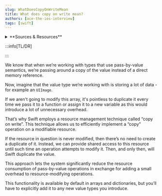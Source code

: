 ```yaml
---
slug: WhatDoesCopyOnWriteMean
title: What does copy on write mean?
authors: [ace-the-ios-interview]
tags: [swift]
---
```


<details>
  <summary>**Sources & Resources**</summary>

  **Main Source:** [Ace the iOS Interview](https://aryamansharda.gumroad.com/l/tcvck)

  **Additional Sources:**

  **Further Reading:**

</details>

:::info[TL/DR]

:::

We know that when we’re working with types that use pass-by-value semantics, we’re passing around a copy of the value instead of a direct memory reference.

Now, imagine that the value type we’re working with is storing a lot of data - for example an `UIImage`.

If we aren't going to modify this array, it's pointless to duplicate it every time we pass it to a function or assign it to a new variable as this would introduce a lot of unnecessary overhead.

That’s why Swift employs a resource management technique called “copy on write”. This technique allows us to efficiently implement a “copy” operation on a modifiable resource.

If the resource in question is never modified, then there’s no need to create a duplicate of it. Instead, we can provide shared access to this resource until such time an operation attempts to modify it. Then, and only then, will Swift duplicate the value.

This approach lets the system significantly reduce the resource consumption of pass-by-value operations in exchange for adding a small overhead to resource-modifying operations.

This functionality is available by default in arrays and dictionaries, but you’ll have to explicitly add it to any new value types you introduce.
